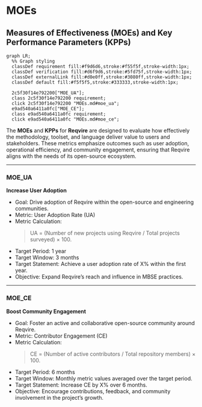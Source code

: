 # MOEs

## Measures of Effectiveness (MOEs) and Key Performance Parameters (KPPs)
```mermaid
graph LR;
  %% Graph styling
  classDef requirement fill:#f9d6d6,stroke:#f55f5f,stroke-width:1px;
  classDef verification fill:#d6f9d6,stroke:#5fd75f,stroke-width:1px;
  classDef externalLink fill:#d0e0ff,stroke:#3080ff,stroke-width:1px;
  classDef default fill:#f5f5f5,stroke:#333333,stroke-width:1px;

  2c5f30f14e792200["MOE_UA"];
  class 2c5f30f14e792200 requirement;
  click 2c5f30f14e792200 "MOEs.md#moe_ua";
  e9ad540a6411a0fc["MOE_CE"];
  class e9ad540a6411a0fc requirement;
  click e9ad540a6411a0fc "MOEs.md#moe_ce";
```
















The **MOEs** and **KPPs** for **Reqvire** are designed to evaluate how effectively the methodology, toolset, and language deliver value to users and stakeholders. 
These metrics emphasize outcomes such as user adoption, operational efficiency, and community engagement, ensuring that Reqvire aligns with the needs of its open-source ecosystem.

---

### MOE_UA
**Increase User Adoption**
- Goal: Drive adoption of Reqvire within the open-source and engineering communities.
- Metric: User Adoption Rate (UA)
- Metric Calculation:  
  > UA = (Number of new projects using Reqvire / Total projects surveyed) × 100.
- Target Period: 1 year
- Target Window: 3 months
- Target Statement: Achieve a user adoption rate of X% within the first year.
- Objective: Expand Reqvire’s reach and influence in MBSE practices.

---

### MOE_CE
**Boost Community Engagement**
- Goal: Foster an active and collaborative open-source community around Reqvire.
- Metric: Contributor Engagement (CE)
- Metric Calculation:  
  > CE = (Number of active contributors / Total repository members) × 100.
- Target Period: 6 months
- Target Window: Monthly metric values averaged over the target period.
- Target Statement: Increase CE by X% over 6 months.
- Objective: Encourage contributions, feedback, and community involvement in the project’s growth.